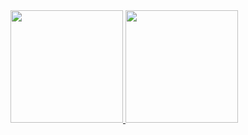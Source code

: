 
<div>
<a href="https://github.com/natidias123">
<img height="180em" src="https://github-readme-stats.vercel.app/api/top-langs/?natidias123&layout=compact&langs_count=7&theme=dracula"/>
<img height="180em" src="https://github-readme-stats.vercel.app/api?natidias123&show_icons=true&theme=dracula&include_all_commits=true&count_private=true"/>
</div>
  
